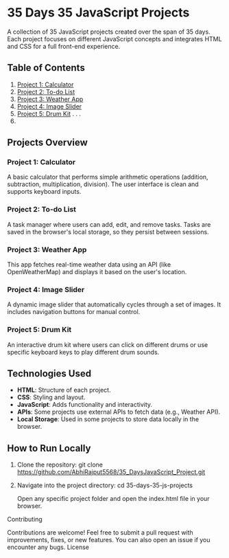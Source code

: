 # 35 Days 35 JavaScript Projects

A collection of 35 JavaScript projects created over the span of 35 days. Each project focuses on different JavaScript concepts and integrates HTML and CSS for a full front-end experience.

## Table of Contents

1. [Project 1: Calculator](#project-1-calculator)
2. [Project 2: To-do List](#project-2-to-do-list)
3. [Project 3: Weather App](#project-3-weather-app)
4. [Project 4: Image Slider](#project-4-image-slider)
5. [Project 5: Drum Kit](#project-5-drum-kit)
.
.
.
35.

## Projects Overview

### Project 1: Calculator
A basic calculator that performs simple arithmetic operations (addition, subtraction, multiplication, division). The user interface is clean and supports keyboard inputs.

### Project 2: To-do List
A task manager where users can add, edit, and remove tasks. Tasks are saved in the browser's local storage, so they persist between sessions.

### Project 3: Weather App
This app fetches real-time weather data using an API (like OpenWeatherMap) and displays it based on the user's location.

### Project 4: Image Slider
A dynamic image slider that automatically cycles through a set of images. It includes navigation buttons for manual control.

### Project 5: Drum Kit
An interactive drum kit where users can click on different drums or use specific
keyboard keys to play different drum sounds.

## Technologies Used

- **HTML**: Structure of each project.
- **CSS**: Styling and layout.
- **JavaScript**: Adds functionality and interactivity.
- **APIs**: Some projects use external APIs to fetch data (e.g., Weather API).
- **Local Storage**: Used in some projects to store data locally in the browser.

## How to Run Locally

1. Clone the repository:
   git clone https://github.com/AbhiRajput5568/35_DaysJavaScript_Project.git
   
3. Navigate into the project directory:
 cd 35-days-35-js-projects

    Open any specific project folder and open the index.html file in your browser.

Contributing

Contributions are welcome! Feel free to submit a pull request with improvements, fixes, or new features. You can also open an issue if you encounter any bugs.
License
